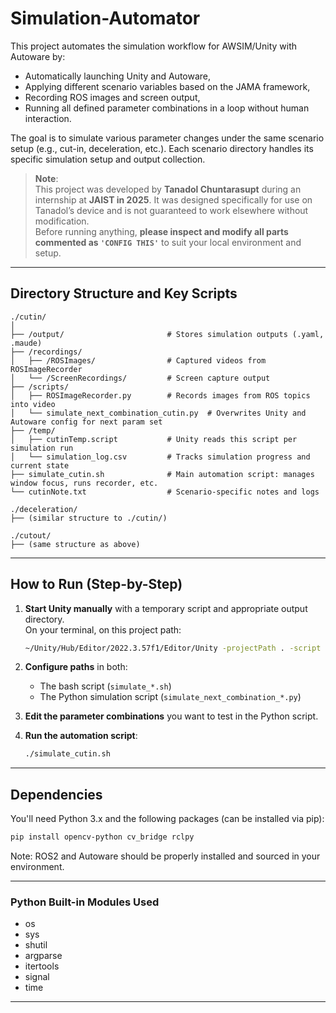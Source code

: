 # Simulation-Automator

This project automates the simulation workflow for AWSIM/Unity with Autoware by:
- Automatically launching Unity and Autoware,
- Applying different scenario variables based on the JAMA framework,
- Recording ROS images and screen output,
- Running all defined parameter combinations in a loop without human interaction.

The goal is to simulate various parameter changes under the same scenario setup (e.g., cut-in, deceleration, etc.). Each scenario directory handles its specific simulation setup and output collection.

> **Note**:  
> This project was developed by **Tanadol Chuntarasupt** during an internship at **JAIST in 2025**. It was designed specifically for use on Tanadol’s device and is not guaranteed to work elsewhere without modification.  
> Before running anything, **please inspect and modify all parts commented as `'CONFIG THIS'`** to suit your local environment and setup.

---

## Directory Structure and Key Scripts

```
./cutin/
│
├── /output/                       # Stores simulation outputs (.yaml, .maude)
├── /recordings/
│   ├── /ROSImages/                # Captured videos from ROSImageRecorder
│   └── /ScreenRecordings/         # Screen capture output
├── /scripts/
│   ├── ROSImageRecorder.py        # Records images from ROS topics into video
│   └── simulate_next_combination_cutin.py  # Overwrites Unity and Autoware config for next param set
├── /temp/
│   ├── cutinTemp.script           # Unity reads this script per simulation run
│   └── simulation_log.csv         # Tracks simulation progress and current state
├── simulate_cutin.sh              # Main automation script: manages window focus, runs recorder, etc.
└── cutinNote.txt                  # Scenario-specific notes and logs
```

```
./deceleration/
├── (similar structure to ./cutin/)
```

```
./cutout/
├── (same structure as above)
```

---

## How to Run (Step-by-Step)

1. **Start Unity manually** with a temporary script and appropriate output directory.  
   On your terminal, on this project path:

   ```bash
   ~/Unity/Hub/Editor/2022.3.57f1/Editor/Unity -projectPath . -script /path/to/scenarioTemp.script -output /path/to/output/Temp.out
   ```

2. **Configure paths** in both:
   - The bash script (`simulate_*.sh`)
   - The Python simulation script (`simulate_next_combination_*.py`)

3. **Edit the parameter combinations** you want to test in the Python script.

4. **Run the automation script**:
   ```bash
   ./simulate_cutin.sh
   ```

---
## Dependencies

You'll need Python 3.x and the following packages (can be installed via pip):

```bash
pip install opencv-python cv_bridge rclpy
```

Note: ROS2 and Autoware should be properly installed and sourced in your environment.

---

### Python Built-in Modules Used

- os  
- sys  
- shutil  
- argparse  
- itertools  
- signal  
- time  

---

